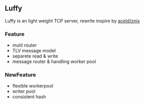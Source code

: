 ## Luffy

Luffy is an light weight TCP server, rewrite inspire by [aceld/znix](https://github.com/aceld/zinx)

### Feature

- mutil router
- TLV message model
- separete read & write
- message router & handling worker pool 

### NewFeature

- flexible workerpool
- writer pool
- consistent hash
